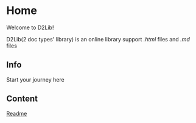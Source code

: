 # Home
Welcome to D2Lib!

D2Lib(2 doc types' library) is an online library support *.html* files and *.md* files
## Info
Start your journey here
## Content
[Readme](https://arthurzhou.github.io/D2Lib/)

